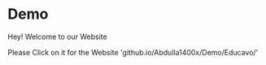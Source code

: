 # Demo
Hey! Welcome to our Website

Please Click on it for the Website 'github.io/Abdulla1400x/Demo/Educavo/'
